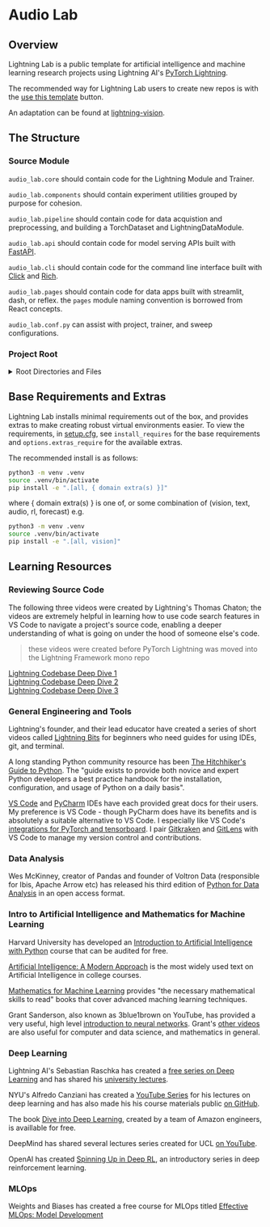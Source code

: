 # Audio Lab

## Overview

Lightning Lab is a public template for artificial intelligence and machine learning research projects using Lightning AI's [PyTorch Lightning](https://lightning.ai/docs/pytorch/stable/).

The recommended way for Lightning Lab users to create new repos is with the [use this template](https://docs.github.com/en/repositories/creating-and-managing-repositories/creating-a-repository-from-a-template) button.

An adaptation can be found at [lightning-vision](https://github.com/JustinGoheen/audio-lab-vision).

## The Structure

### Source Module

`audio_lab.core` should contain code for the Lightning Module and Trainer.

`audio_lab.components` should contain experiment utilities grouped by purpose for cohesion.

`audio_lab.pipeline` should contain code for data acquistion and preprocessing, and building a TorchDataset and LightningDataModule.

`audio_lab.api` should contain code for model serving APIs built with [FastAPI](https://fastapi.tiangolo.com/project-generation/#machine-learning-models-with-spacy-and-fastapi).

`audio_lab.cli` should contain code for the command line interface built with [Click](https://click.palletsprojects.com/en/8.1.x/) and [Rich](https://rich.readthedocs.io/en/stable/).

`audio_lab.pages` should contain code for data apps built with streamlit, dash, or reflex. the `pages` module naming convention is borrowed from React concepts.

`audio_lab.conf.py` can assist with project, trainer, and sweep configurations.

### Project Root

<details>
    <summary>Root Directories and Files</summary>
    <br>

`app.py` is the Lightning App.

`assets` directory contains CSS and images for pages.

`data` directory should be used to cache the TorchDataset and training splits locally if the size of the dataset allows for local storage. additionally, this directory should be used to cache predictions during HPO sweeps.

`docs` directory should be used to store technical documentation.

`logs` directory will store logs generated from experiment managers and profilers.

`models` directory will store training checkpoints and the pre-trained ONNX model.

`notebooks` directory can be used to present exploratory data analysis, explain math concepts, and create a presentation notebook to accompany a conference style paper.

`requirements` directory should mirror base requirements and extras found in setup.cfg. the requirements directory and _requirements.txt_ at root are required by the basic CircleCI GitHub Action.

`tests` module contains unit and integration tests targeted by pytest.

`.lightning` and `.lightningignore` are used by Lightning as config files.

`setup.py` `setup.cfg` `pyproject.toml` and `MANIFEST.ini` assist with packaging the Python project.

`.pre-commit-config.yaml` is required by pre-commit to install its git-hooks.

</details>

## Base Requirements and Extras

Lightning Lab installs minimal requirements out of the box, and provides extras to make creating robust virtual environments easier. To view the requirements, in [setup.cfg](setup.cfg), see `install_requires` for the base requirements and `options.extras_require` for the available extras.

The recommended install is as follows:

```sh
python3 -m venv .venv
source .venv/bin/activate
pip install -e ".[all, { domain extra(s) }]"
```

where { domain extra(s) } is one of, or some combination of (vision, text, audio, rl, forecast) e.g.

```sh
python3 -m venv .venv
source .venv/bin/activate
pip install -e ".[all, vision]"
```

## Learning Resources

### Reviewing Source Code

The following three videos were created by Lightning's Thomas Chaton; the videos are extremely helpful in learning how to use code search features in VS Code to navigate a project's source code, enabling a deeper understanding of what is going on under the hood of someone else's code.

> these videos were created before PyTorch Lightning was moved into the Lightning Framework mono repo

[Lightning Codebase Deep Dive 1](https://youtu.be/aEeh9ucKUkU) <br>
[Lightning Codebase Deep Dive 2](https://youtu.be/NEpRYqdsm54) <br>
[Lightning Codebase Deep Dive 3](https://youtu.be/x4d4RDNJaZk)

### General Engineering and Tools

Lightning's founder, and their lead educator have created a series of short videos called [Lightning Bits](https://lightning.ai/pages/ai-education/#bits) for beginners who need guides for using IDEs, git, and terminal.

A long standing Python community resource has been [The Hitchhiker's Guide to Python](https://docs.python-guide.org). The "guide exists to provide both novice and expert Python developers a best practice handbook for the installation, configuration, and usage of Python on a daily basis".

[VS Code](https://code.visualstudio.com/docs) and [PyCharm](https://www.jetbrains.com/help/pycharm/installation-guide.html) IDEs have each provided great docs for their users. My preference is VS Code - though PyCharm does have its benefits and is absolutely a suitable alternative to VS Code. I especially like VS Code's [integrations for PyTorch and tensorboard](https://code.visualstudio.com/docs/datascience/pytorch-support). I pair [Gitkraken](https://www.gitkraken.com) and [GitLens](https://www.gitkraken.com/gitlens) with VS Code to manage my version control and contributions.

### Data Analysis

Wes McKinney, creator of Pandas and founder of Voltron Data (responsible for Ibis, Apache Arrow etc) has released his third edition of [Python for Data Analysis](https://wesmckinney.com/book/) in an open access format.

### Intro to Artificial Intelligence and Mathematics for Machine Learning

Harvard University has developed an [Introduction to Artificial Intelligence with Python](https://www.edx.org/course/cs50s-introduction-to-artificial-intelligence-with-python) course that can be audited for free.

[Artificial Intelligence: A Modern Approach](https://www.google.com/books/edition/_/koFptAEACAAJ?hl=en&sa=X&ved=2ahUKEwj3rILozs78AhV1gIQIHbMWCtsQ8fIDegQIAxBB) is the most widely used text on Artificial Intelligence in college courses.

[Mathematics for Machine Learning](https://mml-book.github.io) provides "the necessary mathematical skills to read" books that cover advanced maching learning techniques.

Grant Sanderson, also known as 3blue1brown on YouTube, has provided a very useful, high level [introduction to neural networks](https://www.3blue1brown.com/topics/neural-networks). Grant's [other videos](https://www.3blue1brown.com/#lessons) are also useful for computer and data science, and mathematics in general.

### Deep Learning

Lightning AI's Sebastian Raschka has created a [free series on Deep Learning](https://lightning.ai/pages/courses/deep-learning-fundamentals/) and has shared his [university lectures](https://sebastianraschka.com/teaching/).

NYU's Alfredo Canziani has created a [YouTube Series](https://www.youtube.com/playlist?list=PLLHTzKZzVU9e6xUfG10TkTWApKSZCzuBI) for his lectures on deep learning and has also made his his course materials public [on GitHub](https://github.com/Atcold/NYU-DLSP21).

The book [Dive into Deep Learning](http://d2l.ai/#), created by a team of Amazon engineers, is availlable for free.

DeepMind has shared several lectures series created for UCL [on YouTube](https://www.youtube.com/c/DeepMind/playlists?view=50&sort=dd&shelf_id=9).

OpenAI has created [Spinning Up in Deep RL](https://spinningup.openai.com/en/latest/), an introductory series in deep reinforcement learning.

### MLOps

Weights and Biases has created a free course for MLOps titled [Effective MLOps: Model Development](https://www.wandb.courses/courses/effective-mlops-model-development)
